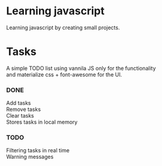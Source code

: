 # Learning javascript

Learning javascript by creating small projects. <br>

# Tasks

A simple TODO list using vannila JS only for the functionality <br>
and materialize css + font-awesome for the UI.

### DONE
Add tasks <br>
Remove tasks <br>
Clear tasks <br>
Stores tasks in local memory <br>


### TODO

Filtering tasks in real time <br>
Warning messages <br>
